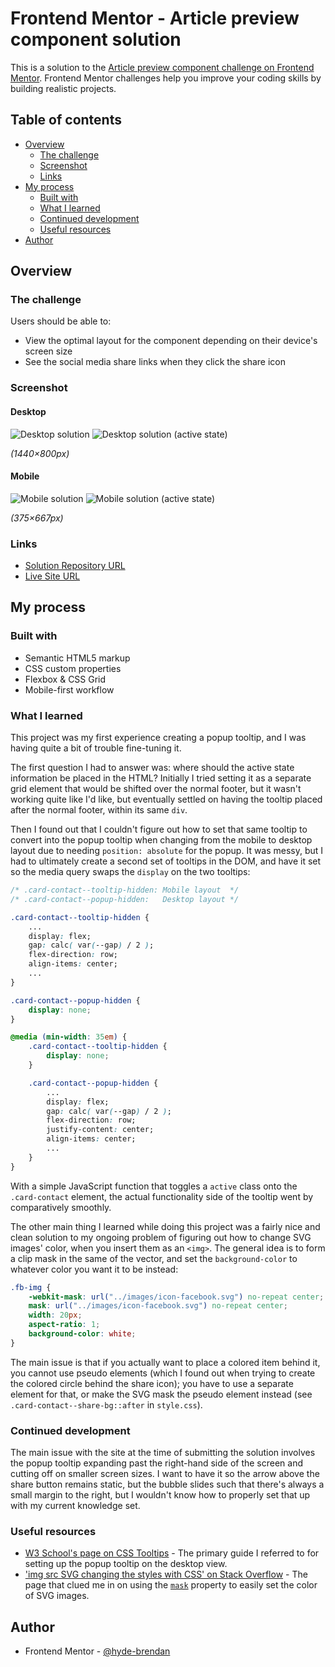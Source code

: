 # Frontend Mentor - Article preview component solution

This is a solution to the [Article preview component challenge on Frontend Mentor](https://www.frontendmentor.io/challenges/article-preview-component-dYBN_pYFT). Frontend Mentor challenges help you improve your coding skills by building realistic projects. 

## Table of contents

- [Overview](#overview)
  - [The challenge](#the-challenge)
  - [Screenshot](#screenshot)
  - [Links](#links)
- [My process](#my-process)
  - [Built with](#built-with)
  - [What I learned](#what-i-learned)
  - [Continued development](#continued-development)
  - [Useful resources](#useful-resources)
- [Author](#author)

## Overview

### The challenge

Users should be able to:

- View the optimal layout for the component depending on their device's screen size
- See the social media share links when they click the share icon

### Screenshot

#### Desktop
![Desktop solution](screenshots/solution-desktop.png)
![Desktop solution (active state)](screenshots/solution-active-desktop.png)

_(1440×800px)_

#### Mobile
![Mobile solution](screenshots/solution-mobile.png)
![Mobile solution (active state)](screenshots/solution-active-mobile.png)

_(375×667px)_

### Links

- [Solution Repository URL](https://github.com/hyde-brendan/hyde-brendan.github.io/tree/main/frontend-mentor/article-preview-component)
- [Live Site URL](https://hyde-brendan.github.io/frontend-mentor/article-preview-component/index)

## My process

### Built with

- Semantic HTML5 markup
- CSS custom properties
- Flexbox & CSS Grid
- Mobile-first workflow

### What I learned

This project was my first experience creating a popup tooltip, and I was having quite a bit of trouble fine-tuning it.

The first question I had to answer was: where should the active state information be placed in the HTML? Initially I tried setting it as a separate grid element that would be shifted over the normal footer, but it wasn't working quite like I'd like, but eventually settled on having the tooltip placed after the normal footer, within its same `div`.

Then I found out that I couldn't figure out how to set that same tooltip to convert into the popup tooltip when changing from the mobile to desktop layout due to needing `position: absolute` for the popup. It was messy, but I had to ultimately create a second set of tooltips in the DOM, and have it set so the media query swaps the `display` on the two tooltips:

```css
/* .card-contact--tooltip-hidden: Mobile layout  */
/* .card-contact--popup-hidden:   Desktop layout */

.card-contact--tooltip-hidden {
    ...
    display: flex;
    gap: calc( var(--gap) / 2 );
    flex-direction: row;
    align-items: center;
    ...
}

.card-contact--popup-hidden {
    display: none;
}

@media (min-width: 35em) {
    .card-contact--tooltip-hidden {
        display: none;
    }

    .card-contact--popup-hidden {
        ...
        display: flex;
        gap: calc( var(--gap) / 2 );
        flex-direction: row;
        justify-content: center;
        align-items: center;
        ...
    }
}
```

With a simple JavaScript function that toggles a `active` class onto the `.card-contact` element, the actual functionality side of the tooltip went by comparatively smoothly.

The other main thing I learned while doing this project was a fairly nice and clean solution to my ongoing problem of figuring out how to change SVG images' color, when you insert them as an `<img>`. The general idea is to form a clip mask in the same of the vector, and set the `background-color` to whatever color you want it to be instead:

```css
.fb-img {
    -webkit-mask: url("../images/icon-facebook.svg") no-repeat center;
    mask: url("../images/icon-facebook.svg") no-repeat center;
    width: 20px;
    aspect-ratio: 1;
    background-color: white;
}
```

The main issue is that if you actually want to place a colored item behind it, you cannot use pseudo elements (which I found out when trying to create the colored circle behind the share icon); you have to use a separate element for that, or make the SVG mask the pseudo element instead (see `.card-contact--share-bg::after` in `style.css`).

### Continued development

The main issue with the site at the time of submitting the solution involves the popup tooltip expanding past the right-hand side of the screen and cutting off on smaller screen sizes. I want to have it so the arrow above the share button remains static, but the bubble slides such that there's always a small margin to the right, but I wouldn't know how to properly set that up with my current knowledge set.

### Useful resources

- [W3 School's page on CSS Tooltips](https://www.w3schools.com/css/css_tooltip.asp) - The primary guide I referred to for setting up the popup tooltip on the desktop view.
- ['img src SVG changing the styles with CSS' on Stack Overflow](https://stackoverflow.com/questions/24933430/img-src-svg-changing-the-styles-with-css) - The page that clued me in on using the [`mask`](https://developer.mozilla.org/en-US/docs/Web/CSS/mask) property to easily set the color of SVG images.

## Author

- Frontend Mentor - [@hyde-brendan](https://www.frontendmentor.io/profile/hyde-brendan)
